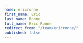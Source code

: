 ```yaml
---
name: ericronne
first_name: Eric
last_name: Ronne
full_name: Eric Ronne
redirect_from: "/team/ericronne/"
published: false
---
```


